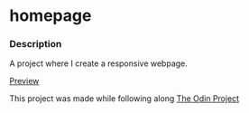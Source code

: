 # homepage

### Description
A project where I create a responsive webpage.

[Preview](https://high23.github.io/homepage/)

This project was made while following along [The Odin Project](https://www.theodinproject.com/lessons/node-path-advanced-html-and-css-homepage)
